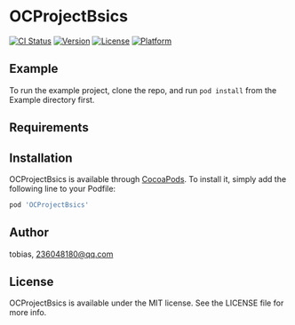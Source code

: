 # OCProjectBsics

[![CI Status](https://img.shields.io/travis/ssTaoz/OCProjectBsics.svg?style=flat)](https://travis-ci.org/ssTaoz/OCProjectBsics)
[![Version](https://img.shields.io/cocoapods/v/OCProjectBsics.svg?style=flat)](https://cocoapods.org/pods/OCProjectBsics)
[![License](https://img.shields.io/cocoapods/l/OCProjectBsics.svg?style=flat)](https://cocoapods.org/pods/OCProjectBsics)
[![Platform](https://img.shields.io/cocoapods/p/OCProjectBsics.svg?style=flat)](https://cocoapods.org/pods/OCProjectBsics)

## Example

To run the example project, clone the repo, and run `pod install` from the Example directory first.

## Requirements

## Installation

OCProjectBsics is available through [CocoaPods](https://cocoapods.org). To install
it, simply add the following line to your Podfile:

```ruby
pod 'OCProjectBsics'
```

## Author

tobias, 236048180@qq.com

## License

OCProjectBsics is available under the MIT license. See the LICENSE file for more info.
